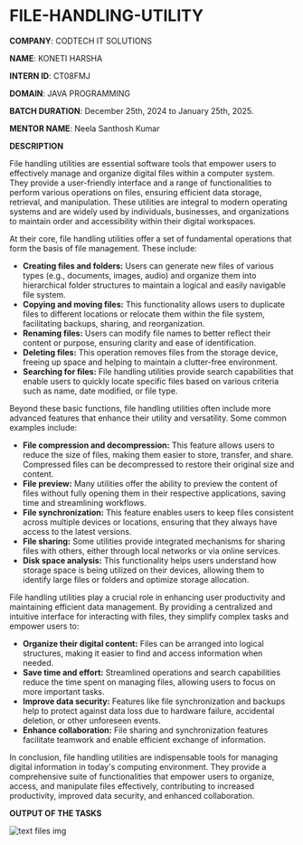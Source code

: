 # FILE-HANDLING-UTILITY

**COMPANY**: CODTECH IT SOLUTIONS

**NAME**: KONETI HARSHA

**INTERN ID**: CT08FMJ

**DOMAIN**: JAVA PROGRAMMING

**BATCH DURATION**:  December 25th, 2024 to January 25th, 2025.

**MENTOR NAME**:  Neela Santhosh Kumar

**DESCRIPTION**

File handling utilities are essential software tools that empower users to effectively manage and organize digital files within a computer system. They provide a user-friendly interface and a range of functionalities to perform various operations on files, ensuring efficient data storage, retrieval, and manipulation. These utilities are integral to modern operating systems and are widely used by individuals, businesses, and organizations to maintain order and accessibility within their digital workspaces.

At their core, file handling utilities offer a set of fundamental operations that form the basis of file management. These include:

*   **Creating files and folders:** Users can generate new files of various types (e.g., documents, images, audio) and organize them into hierarchical folder structures to maintain a logical and easily navigable file system.
*   **Copying and moving files:** This functionality allows users to duplicate files to different locations or relocate them within the file system, facilitating backups, sharing, and reorganization.
*   **Renaming files:** Users can modify file names to better reflect their content or purpose, ensuring clarity and ease of identification.
*   **Deleting files:** This operation removes files from the storage device, freeing up space and helping to maintain a clutter-free environment.
*   **Searching for files:** File handling utilities provide search capabilities that enable users to quickly locate specific files based on various criteria such as name, date modified, or file type.

Beyond these basic functions, file handling utilities often include more advanced features that enhance their utility and versatility. Some common examples include:

*   **File compression and decompression:** This feature allows users to reduce the size of files, making them easier to store, transfer, and share. Compressed files can be decompressed to restore their original size and content.
*   **File preview:** Many utilities offer the ability to preview the content of files without fully opening them in their respective applications, saving time and streamlining workflows.
*   **File synchronization:** This feature enables users to keep files consistent across multiple devices or locations, ensuring that they always have access to the latest versions.
*   **File sharing:** Some utilities provide integrated mechanisms for sharing files with others, either through local networks or via online services.
*   **Disk space analysis:** This functionality helps users understand how storage space is being utilized on their devices, allowing them to identify large files or folders and optimize storage allocation.

File handling utilities play a crucial role in enhancing user productivity and maintaining efficient data management. By providing a centralized and intuitive interface for interacting with files, they simplify complex tasks and empower users to:

*   **Organize their digital content:** Files can be arranged into logical structures, making it easier to find and access information when needed.
*   **Save time and effort:** Streamlined operations and search capabilities reduce the time spent on managing files, allowing users to focus on more important tasks.
*   **Improve data security:** Features like file synchronization and backups help to protect against data loss due to hardware failure, accidental deletion, or other unforeseen events.
*   **Enhance collaboration:** File sharing and synchronization features facilitate teamwork and enable efficient exchange of information.

In conclusion, file handling utilities are indispensable tools for managing digital information in today's computing environment. They provide a comprehensive suite of functionalities that empower users to organize, access, and manipulate files effectively, contributing to increased productivity, improved data security, and enhanced collaboration.

**OUTPUT OF THE TASKS**

![text files img](https://github.com/user-attachments/assets/884e5346-6089-43a6-9e11-6a60a9d5a93d)



